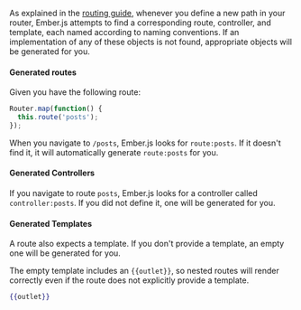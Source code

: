 As explained in the [routing guide](defining-your-routes), whenever
you define a new path in your router, Ember.js attempts to find a
corresponding route, controller, and template, each named according to
naming conventions. If an implementation of any of these objects is not
found, appropriate objects will be generated for you.

#### Generated routes

Given you have the following route:

```javascript {data-filename=app/router.js}
Router.map(function() {
  this.route('posts');
});
```

When you navigate to `/posts`, Ember.js looks for `route:posts`.
If it doesn't find it, it will automatically generate `route:posts` for you.


#### Generated Controllers

If you navigate to route `posts`, Ember.js looks for a controller called `controller:posts`.
If you did not define it, one will be generated for you.

#### Generated Templates

A route also expects a template. If you don't provide a template, an
empty one will be generated for you.

The empty template includes an `{{outlet}}`, so nested routes will
render correctly even if the route does not explicitly provide a
template.

```handlebars
{{outlet}}
```
